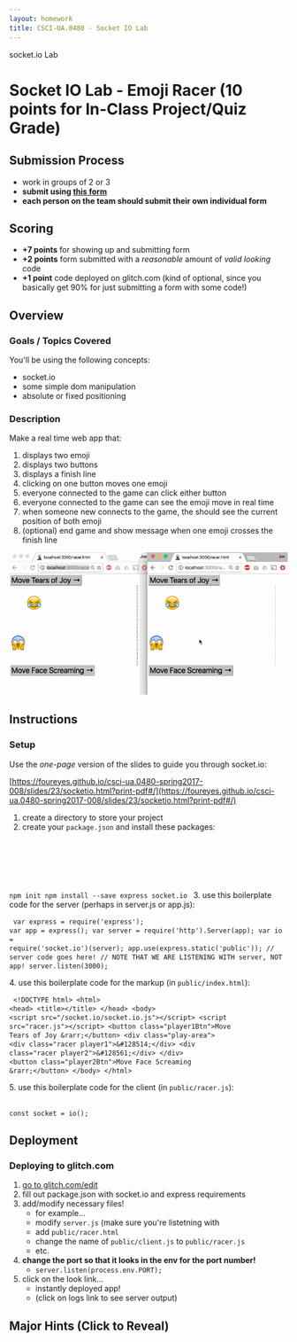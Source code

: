 ```yaml
---
layout: homework
title: CSCI-UA.0480 - Socket IO Lab
---
```


<div class="panel panel-default">
	<div class="panel-heading">socket.io Lab</div>
	<div class="panel-body" markdown="block">

# Socket IO Lab - Emoji Racer (10 points for In-Class Project/Quiz Grade)

## Submission Process

* work in groups of 2 or 3
* __submit using [this form](https://docs.google.com/a/nyu.edu/forms/d/e/1FAIpQLSdgAevTOMytBZfSEGmmfLuENQgvek0B7g0WA7J-q-WFjl_07g/viewform)__
* __each person on the team should submit their own individual form__

## Scoring

* __+7 points__ for showing up and submitting form 
* __+2 points__ form submitted with a _reasonable_ amount of _valid looking_ code
* __+1 point__ code deployed on glitch.com (kind of optional, since you basically get 90% for just submitting a form with some code!)

## Overview

### Goals / Topics Covered

You'll be using the following concepts:

* socket.io
* some simple dom manipulation
* absolute or fixed positioning

### Description

Make a real time web app that:

1. displays two emoji
2. displays two buttons
3. displays a finish line
4. clicking on one button moves one emoji
5. everyone connected to the game can click either button
6. everyone connected to the game can see the emoji move in real time
7. when someone new connects to the game, the should see the current position of both emoji
8. (optional) end game and show message when one emoji crosses the finish line


![Emoji Racer](../resources/img/hw09-screen.gif)


## Instructions

### Setup

Use the _one-page_ version of the slides to guide you through socket.io:

[https://foureyes.github.io/csci-ua.0480-spring2017-008/slides/23/socketio.html?print-pdf#/](https://foureyes.github.io/csci-ua.0480-spring2017-008/slides/23/socketio.html?print-pdf#/)

1. create a directory to store your project
2. create your `package.json` and install these packages:
	<pre><code data-trim contenteditable>
npm init
npm install --save express socket.io
</code></pre>
3. use this boilerplate code for the server (perhaps in server.js or app.js):
    <pre><code data-trim contenteditable>
var express = require('express');
var app = express();
var server = require('http').Server(app);
var io = require('socket.io')(server);
app.use(express.static('public'));
// server code goes here!
// NOTE THAT WE ARE LISTENING WITH server, NOT app!
server.listen(3000);
</code></pre>
4. use this boilerplate code for the markup (in `public/index.html`):
	<pre><code data-trim contenteditable>
&lt;!DOCTYPE html&gt;
&lt;html&gt;
&lt;head&gt;
&lt;title&gt;&lt;/title&gt;
&lt;/head&gt;
&lt;body&gt;
&lt;script src="/socket.io/socket.io.js"&gt;&lt;/script&gt;
&lt;script src="racer.js"&gt;&lt;/script&gt;
&lt;button class="player1Btn"&gt;Move Tears of Joy &amp;rarr;&lt;/button&gt;
&lt;div class="play-area"&gt;
  &lt;div class="racer player1"&gt;&amp;#128514;&lt;/div&gt;
  &lt;div class="racer player2"&gt;&amp;#128561;&lt;/div&gt;
&lt;/div&gt;
&lt;button class="player2Btn"&gt;Move Face Screaming &amp;rarr;&lt;/button&gt;
&lt;/body&gt;
&lt;/html&gt;
</code></pre>
5. use this boilerplate code for the client (in `public/racer.js`):
    <pre><code data-trim contenteditable>
    const socket = io();
</code></pre>

## Deployment

### Deploying to glitch.com

1. [go to glitch.com/edit](https://glitch.com/edit/)
2. fill out package.json with socket.io and express requirements
3. add/modify necessary files!
    * for example...
    * modify `server.js` (make sure you're listetning with
    * add `public/racer.html`
    * change the name of `public/client.js` to `public/racer.js`
    * etc.
4. __change the port so that it looks in the env for the port number!__
    * `server.listen(process.env.PORT);`
5. click on the look link...  
    * instantly deployed app!
    * (click on logs link to see server output)

<div class="hideInner" markdown="block">

## Major Hints (Click to Reveal)

<div class="hidden" markdown="block">

### Wait, How Do I Even?

Most real-time games work by having the server be the _single source of truth_ for game state (for example, the positions of the emoji). 

An easy way to implement this game is by:

1. storing the positions of both emoji on the server (global variables would be sufficient)
2. pushing out the exact positions of each emoji to the connected clients
    * rather than incrementing the position
    * (because it reduces the possibility of the positions becoming out of sync)


### Don't feel like dealing with css? You can use this:

<pre><code data-trim contenteditable>
&lt;style type="text/css" media="screen"&gt;

.racer {
  position: absolute;
  left: 0px;
  font-size: 100px;
}

.player1 {
  top: 50px;
}    

.player2 {
  top: 300px
}    

.play-area {
  position: relative;
  width: 800px;
  height: 500px;
  border-right: 3px dashed black;
}

button {
  font-size: 3em;
}
&lt;/style&gt;

</code></pre>


</div>
<script>
document.addEventListener('DOMContentLoaded', main);
function main() {
    const divs = document.querySelectorAll('.hideInner');

    function handleClick() {
        this.querySelector('div').classList.toggle('hidden');
    }

    divs.forEach((d) => {
        d.addEventListener('click', handleClick);
    });
}

</script>
<style>
.hidden {
    display: none;
}
</style>


</div>
</div>
